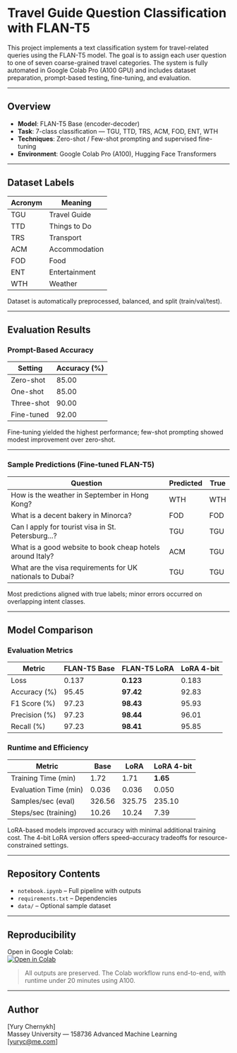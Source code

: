 # Travel Guide Question Classification with FLAN-T5

This project implements a text classification system for travel-related queries using the FLAN-T5 model. The goal is to assign each user question to one of seven coarse-grained travel categories. The system is fully automated in Google Colab Pro (A100 GPU) and includes dataset preparation, prompt-based testing, fine-tuning, and evaluation.

---

## Overview

- **Model**: FLAN-T5 Base (encoder-decoder)
- **Task**: 7-class classification — TGU, TTD, TRS, ACM, FOD, ENT, WTH
- **Techniques**: Zero-shot / Few-shot prompting and supervised fine-tuning
- **Environment**: Google Colab Pro (A100), Hugging Face Transformers

---

## Dataset Labels

| Acronym | Meaning        |
|---------|----------------|
| TGU     | Travel Guide   |
| TTD     | Things to Do   |
| TRS     | Transport      |
| ACM     | Accommodation  |
| FOD     | Food           |
| ENT     | Entertainment  |
| WTH     | Weather        |

Dataset is automatically preprocessed, balanced, and split (train/val/test).

---

## Evaluation Results

### Prompt-Based Accuracy

| Setting       | Accuracy (%) |
|---------------|--------------|
| Zero-shot     | 85.00        |
| One-shot      | 85.00        |
| Three-shot    | 90.00        |
| Fine-tuned    | 92.00        |

Fine-tuning yielded the highest performance; few-shot prompting showed modest improvement over zero-shot.

---

### Sample Predictions (Fine-tuned FLAN-T5)

| Question                                                    | Predicted | True |
|-------------------------------------------------------------|-----------|------|
| How is the weather in September in Hong Kong?               | WTH       | WTH  |
| What is a decent bakery in Minorca?                         | FOD       | FOD  |
| Can I apply for tourist visa in St. Petersburg...?          | TGU       | TGU  |
| What is a good website to book cheap hotels around Italy?   | ACM       | TGU  |
| What are the visa requirements for UK nationals to Dubai?   | TGU       | TGU  |

Most predictions aligned with true labels; minor errors occurred on overlapping intent classes.

---

## Model Comparison

### Evaluation Metrics

| Metric        | FLAN-T5 Base | FLAN-T5 LoRA | LoRA 4-bit |
|---------------|--------------|--------------|------------|
| Loss          | 0.137        | **0.123**    | 0.183      |
| Accuracy (%)  | 95.45        | **97.42**    | 92.83      |
| F1 Score (%)  | 97.23        | **98.43**    | 95.93      |
| Precision (%) | 97.23        | **98.44**    | 96.01      |
| Recall (%)    | 97.23        | **98.41**    | 95.85      |

### Runtime and Efficiency

| Metric                     | Base   | LoRA   | LoRA 4-bit |
|----------------------------|--------|--------|------------|
| Training Time (min)        | 1.72   | 1.71   | **1.65**   |
| Evaluation Time (min)      | 0.036  | 0.036  | 0.050      |
| Samples/sec (eval)         | 326.56 | 325.75 | 235.10     |
| Steps/sec (training)       | 10.26  | 10.24  | 7.39       |

LoRA-based models improved accuracy with minimal additional training cost. The 4-bit LoRA version offers speed–accuracy tradeoffs for resource-constrained settings.

---

## Repository Contents

- `notebook.ipynb` – Full pipeline with outputs
- `requirements.txt` – Dependencies
- `data/` – Optional sample dataset

---

## Reproducibility

Open in Google Colab:  
[![Open in Colab](https://colab.research.google.com/assets/colab-badge.svg)](https://colab.research.google.com/gist/YuryChern/c078899c2ee7988cfe9de34e90656c9f/assignment-2-158736-yury-chernykh-id-14072993.ipynb)

> All outputs are preserved. The Colab workflow runs end-to-end, with runtime under 20 minutes using A100.

---

## Author

[Yury Chernykh]  
Massey University — 158736 Advanced Machine Learning  
[yuryc@me.com]
